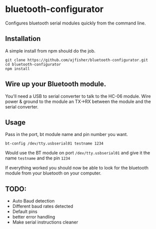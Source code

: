 # bluetooth-configurator

Configures bluetooth serial modules quickly from the command line.

## Installation

A simple install from npm should do the job.

```
git clone https://github.com/ajfisher/bluetooth-configurator.git
cd bluetooth-configurator
npm install
```

## Wire up your Bluetooth module.

You'll need a USB to serial converter to talk to the HC-06 module. Wire
power & ground to the module an TX->RX between the module and the serial converter.

## Usage

Pass in the port, bt module name and pin number you want.

```
bt-config /dev/tty.usbserial01 testname 1234
```

Would use the BT module on port `/dev/tty.usbserial01` and give it the name
`testname` and the pin `1234`

If everything worked you should now be able to look for the bluetooth module
from your bluetooth on your computer.

## TODO:

* Auto Baud detection
* Different baud rates detected
* Default pins
* better error handling
* Make serial instructions cleaner
